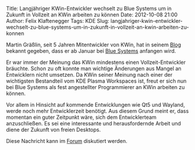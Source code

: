 Title: Langjähriger KWin-Entwickler wechselt zu Blue Systems um in Zukunft in Vollzeit an KWin arbeiten zu können
Date: 2012-10-08 21:00
Author: Felix Klaftenegger
Tags: KDE
Slug: langjahriger-kwin-entwickler-wechselt-zu-blue-systems-um-in-zukunft-in-vollzeit-an-kwin-arbeiten-zu-konnen

Martin Gräßlin, seit 5 Jahren Mitentwickler von KWin, hat in seinem
[Blog](http://blog.martin-graesslin.com/blog/2012/10/kwin-hacking/)
bekannt gegeben, dass er ab Januar bei [Blue
Systems](http://blue-systems.com/) anfangen wird.


<!--break--><!--break-->

Er war immer der Meinung das KWin mindestens einen Vollzeit-Entwickler
bräuchte. Schon zu oft konnte man wichtige Änderungen aus Mangel an
Entwicklern nicht umsetzen. Da KWin seiner Meinung nach einer der
wichtigsten Bestandteil vom KDE Plasma Workspaces ist, freut er sich nun
bei Blue Systems als fest angestellter Programmierer an KWin arbeiten zu
können.


Vor allem in Hinsicht auf kommende Entwicklungen wie Qt5 und Wayland,
werde noch mehr Entwicklerzeit benötigt. Aus diesem Grund meint er, dass
momentan ein guter Zeitpunkt wäre, sich dem Entwicklerteam
anzuschließen. Es sei eine interessante und herausfordernde Arbeit und
diene der Zukunft von freien Desktops.


Diese Nachricht kann im
[Forum](http://forum.kubuntu-de.org/index.php?board=1.0) diskutiert
werden.



